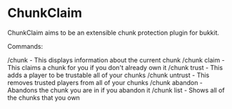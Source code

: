 ChunkClaim
==========

ChunkClaim aims to be an extensible chunk protection plugin for bukkit.  

Commands:

/chunk - This displays information about the current chunk
/chunk claim - This claims a chunk for you if you don't already own it
/chunk trust <player> - This adds a player to be trustable all of your chunks
/chunk untrust <player> - This removes trusted players from all of your chunks
/chunk abandon - Abandons the chunk you are in if you abandon it
/chunk list - Shows all of the chunks that you own
